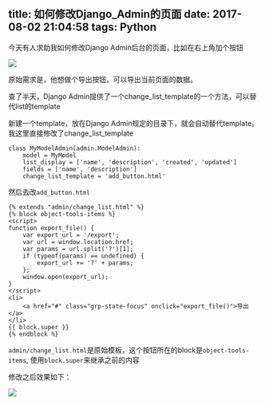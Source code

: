 title: 如何修改Django_Admin的页面
date: 2017-08-02 21:04:58
tags: Python
---

今天有人求助我如何修改Django Admin后台的页面，比如在右上角加个按钮

![](http://7xlo8n.com1.z0.glb.clouddn.com/WX20170802-210835.png)

原始需求是，他想做个导出按钮，可以导出当前页面的数据。

查了半天，Django Admin提供了一个change_list_template的一个方法，可以替代list的template

新建一个template，放在Django Admin规定的目录下，就会自动替代template。我这里直接修改了change_list_template

```
class MyModelAdmin(admin.ModelAdmin):
    model = MyModel
    list_display = ['name', 'description', 'created', 'updated']
    fields = ['name', 'description']
    change_list_template = 'add_button.html'
```

然后去改`add_button.html`

```
{% extends "admin/change_list.html" %}
{% block object-tools-items %}
<script>
function export_file() {
    var export_url = '/export';
    var url = window.location.href;
    var params = url.split('?')[1];
    if (typeof(params) == undefined) {
        export_url += '?' + params;
    };
    window.open(export_url);
}
</script>
<li>
    <a href="#" class="grp-state-focus" onclick="export_file()">导出</a>
</li>
{{ block.super }}
{% endblock %}
```

`admin/change_list.html`是原始模板，这个按钮所在的block是`object-tools-items`, 使用`block.super`来继承之前的内容

修改之后效果如下：

![](http://7xlo8n.com1.z0.glb.clouddn.com/WX20170802-211133.png)

